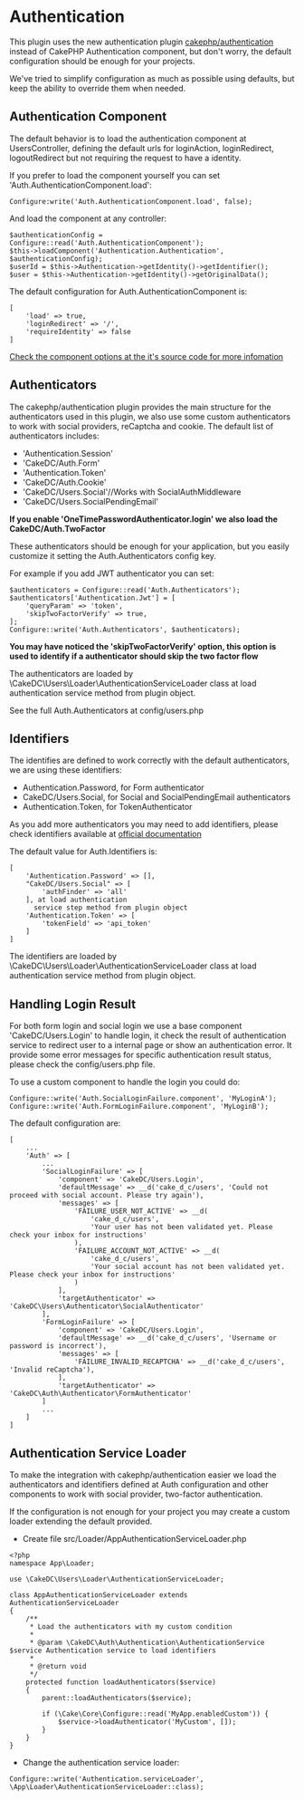 Authentication
==============
This plugin uses the new authentication plugin [cakephp/authentication](https://github.com/cakephp/authentication/)
instead of CakePHP Authentication component, but don't worry, the default configuration should be enough for your
projects. 

We've tried to simplify configuration as much as possible using defaults, but keep the ability to override them when needed.

Authentication Component
------------------------

The default behavior is to load the authentication component at UsersController, 
defining the default urls for loginAction, loginRedirect, logoutRedirect but not requiring 
the request to have a identity.

If you prefer to load the component yourself you can set 'Auth.AuthenticationComponent.load':

```
Configure:write('Auth.AuthenticationComponent.load', false);
```

And load the component at any controller:

```
$authenticationConfig = Configure::read('Auth.AuthenticationComponent');
$this->loadComponent('Authentication.Authentication', $authenticationConfig);
$userId = $this->Authentication->getIdentity()->getIdentifier();
$user = $this->Authentication->getIdentity()->getOriginalData();
```
The default configuration for Auth.AuthenticationComponent is:

```
[
    'load' => true,
    'loginRedirect' => '/',
    'requireIdentity' => false
]
```

[Check the component options at the it's source code for more infomation](https://github.com/cakephp/authentication/blob/master/src/Controller/Component/AuthenticationComponent.php#L38)

Authenticators
--------------

The cakephp/authentication plugin provides the main structure for the authenticators used in this plugin,
we also use some custom authenticators to work with social providers, reCaptcha and cookie. The default
list of authenticators includes:

- 'Authentication.Session'
- 'CakeDC/Auth.Form'
- 'Authentication.Token'
- 'CakeDC/Auth.Cookie'
- 'CakeDC/Users.Social'//Works with SocialAuthMiddleware
- 'CakeDC/Users.SocialPendingEmail'

**If you enable 'OneTimePasswordAuthenticator.login' we also load the CakeDC/Auth.TwoFactor**

These authenticators should be enough for your application, but you easily customize it
setting the Auth.Authenticators config key.
  
For example if you add JWT authenticator you can set:

```
$authenticators = Configure::read('Auth.Authenticators');
$authenticators['Authentication.Jwt'] = [
    'queryParam' => 'token',
    'skipTwoFactorVerify' => true,
]; 
Configure::write('Auth.Authenticators', $authenticators);

``` 
**You may have noticed the 'skipTwoFactorVerify' option, this option is used to identify if a authenticator should skip
the two factor flow**

The authenticators are loaded by \CakeDC\Users\Loader\AuthenticationServiceLoader class at load authentication
service method from plugin object.
 
See the full Auth.Authenticators at config/users.php

Identifiers
-----------
The identifies are defined to work correctly with the default authenticators, we are using these identifiers:

- Authentication.Password, for Form authenticator
- CakeDC/Users.Social, for Social and SocialPendingEmail authenticators
- Authentication.Token, for TokenAuthenticator

As you add more authenticators you may need to add identifiers, please check identifiers available at 
[official documentation](https://github.com/cakephp/authentication/blob/master/docs/Identifiers.md)

The default value for Auth.Identifiers is:
```
[
    'Authentication.Password' => [],
    "CakeDC/Users.Social" => [
        'authFinder' => 'all'
    ], at load authentication
      service step method from plugin object
    'Authentication.Token' => [
        'tokenField' => 'api_token'
    ]
]
```
The identifiers are loaded by \CakeDC\Users\Loader\AuthenticationServiceLoader class at load authentication
service method from plugin object.


Handling Login Result
---------------------
For both form login and social login we use a base component 'CakeDC/Users.Login' to handle login,
it check the result of authentication service to redirect user to a internal page or show an authentication
error. It provide some error messages for specific authentication result status, please check the config/users.php file.

To use a custom component to handle the login you could do:
```
Configure::write('Auth.SocialLoginFailure.component', 'MyLoginA');
Configure::write('Auth.FormLoginFailure.component', 'MyLoginB');
``` 

The default configuration are:
```
[
    ...
    'Auth' => [
        ...
        'SocialLoginFailure' => [
            'component' => 'CakeDC/Users.Login',
            'defaultMessage' => __d('cake_d_c/users', 'Could not proceed with social account. Please try again'),
            'messages' => [
                'FAILURE_USER_NOT_ACTIVE' => __d(
                    'cake_d_c/users',
                    'Your user has not been validated yet. Please check your inbox for instructions'
                ),
                'FAILURE_ACCOUNT_NOT_ACTIVE' => __d(
                    'cake_d_c/users',
                    'Your social account has not been validated yet. Please check your inbox for instructions'
                )
            ],
            'targetAuthenticator' => 'CakeDC\Users\Authenticator\SocialAuthenticator'
        ],
        'FormLoginFailure' => [
            'component' => 'CakeDC/Users.Login',
            'defaultMessage' => __d('cake_d_c/users', 'Username or password is incorrect'),
            'messages' => [
                'FAILURE_INVALID_RECAPTCHA' => __d('cake_d_c/users', 'Invalid reCaptcha'),
            ],
            'targetAuthenticator' => 'CakeDC\Auth\Authenticator\FormAuthenticator'
        ]
        ...
    ]
]
``` 

Authentication Service Loader 
-----------------------------
To make the integration with cakephp/authentication easier we load the authenticators and identifiers
defined at Auth configuration and other components to work with social provider, two-factor authentication.

If the configuration is not enough for your project you may create a custom loader extending the 
default provided.

- Create file src/Loader/AppAuthenticationServiceLoader.php

```
<?php
namespace App\Loader;
 
use \CakeDC\Users\Loader\AuthenticationServiceLoader;
 
class AppAuthenticationServiceLoader extends AuthenticationServiceLoader
{
    /**
     * Load the authenticators with my custom condition
     *
     * @param \CakeDC\Auth\Authentication\AuthenticationService $service Authentication service to load identifiers
     *
     * @return void
     */
    protected function loadAuthenticators($service)
    {
        parent::loadAuthenticators($service);

        if (\Cake\Core\Configure::read('MyApp.enabledCustom')) {
            $service->loadAuthenticator('MyCustom', []);
        }
    }
}
```
- Change the authentication service loader:

```
Configure::write('Authentication.serviceLoader', \App\Loader\AuthenticationServiceLoader::class);
```
